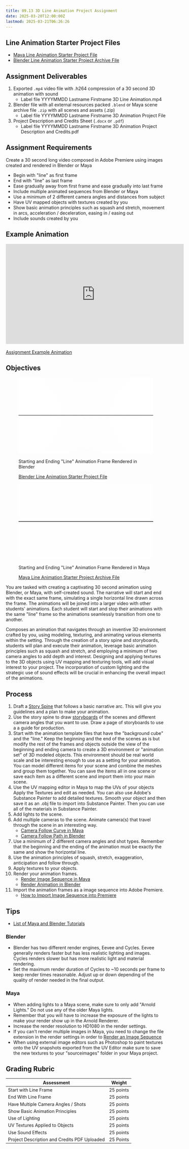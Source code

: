 ```yaml
---
title: 09.13 3D Line Animation Project Assignment
date: 2025-03-20T12:00:00Z
lastmod: 2025-03-21T06:26:26
---
```


## Line Animation Starter Project Files

- [Maya Line Animation Starter Project File](./2025-Line-Animation-Maya.zip)
- [Blender Line Animation Starter Project Archive File](./2025-Line-Animation-Blender.blend)

## Assignment Deliverables

1. Exported `.mp4` video file with .h264 compression of a 30 second 3D animation with sound
   - Label file YYYYMMDD Lastname Firstname 3D Line Animation.mp4
2. Blender file with all external resources packed `.blend` or Maya scene archive file `.zip` with all scenes and assets (.zip)
   - Label file YYYYMMDD Lastname Firstname 3D Animation Project File
3. Project Description and Credits Sheet (`.docx` or `.pdf`)
   - Label file YYYYMMDD Lastname Firstname 3D Animation Project Description and Credits.pdf

## Assignment Requirements

Create a 30 second long video composed in Adobe Premiere using images created and rendered in Blender or Maya

- Begin with "line" as first frame
- End with "line" as last frame
- Ease gradually away from first frame and ease gradually into last frame
- Include multiple animated sequences from Blender or Maya
- Use a minimum of 2 different camera angles and distances from subject
- Have UV mapped objects with textures created by you
- Show basic animation principles such as squash and stretch, movement in arcs, acceleration / deceleration, easing in / easing out
- Include sounds created by you

## Example Animation

<div class="iframe-16-9-container">
<iframe class="youTubeIframe" width="560" height="315" src="https://www.youtube.com/embed/jhpDobTmsHc?rel=0" title="YouTube video player" frameborder="0" allow="accelerometer; autoplay; clipboard-write; encrypted-media; gyroscope; picture-in-picture; web-share" referrerpolicy="strict-origin-when-cross-origin" allowfullscreen></iframe>
</div>

[Assignment Example Animation](https://youtu.be/jhpDobTmsHc)

## Objectives

<div class="two-column-grid">

<figure>

[![Blender Line Animation Frame](./2025-blender-line-animation-frame.jpg)](./2025-blender-line-animation-frame.jpg)

<figcaption>

Starting and Ending "Line" Animation Frame Rendered in Blender

[Blender Line Animation Starter Project File](./2025-Line-Animation-Blender.blend)

</figcaption>
</figure>

<figure>

[![Maya Line Animation Frame](./2025-maya-line-animation-frame.jpg)](./2025-maya-line-animation-frame.jpg)

<figcaption>

Starting and Ending "Line" Animation Frame Rendered in Maya

[Maya Line Animation Starter Project Archive File](./2025-Line-Animation-Maya.zip)

</figcaption>
</figure>

</div>

You are tasked with creating a captivating 30 second animation using Blender, or Maya, with self-created sound. The narrative will start and end with the exact same frame, simulating a single horizontal line drawn across the frame. The animations will be joined into a larger video with other students' animations. Each student will start and stop their animations with the same "line" frame so the animations seamlessly transition from one to another.

Composes an animation that navigates through an inventive 3D environment crafted by you, using modeling, texturing, and animating various elements within the setting. Through the creation of a story spine and storyboards, students will plan and execute their animation, leverage basic animation principles such as squash and stretch, and employing a minimum of two camera angles to add depth and interest. Designing and applying textures to the 3D objects using UV mapping and texturing tools, will add visual interest to your project. The incorporation of custom lighting and the strategic use of sound effects will be crucial in enhancing the overall impact of the animations.

## Process

1. Draft a [Story Spine](./09-05-story-spines.md) that follows a basic narrative arc. This will give you guidelines and a plan to make your animation.
2. Use the story spine to draw [storyboards](./09-06-storyboards.md) of the scenes and different camera angles that you want to use. Draw a page of storyboards to use a a guide for production.
3. Start with the animation template files that have the "background cube" and the "line." Keep the beginning and the end of the scenes as is but modify the rest of the frames and objects outside the view of the beginning and ending camera to create a 3D environment or "animation set" of 3D modeled objects. This environment should be real world scale and be interesting enough to use as a setting for your animation. You can model different items for your scene and combine the meshes and group them together. You can save the items all in one scene or save each item as a different scene and import them into your main scene.
4. Use the UV mapping editor in Maya to map the UVs of your objects Apply the Textures and edit as needed. You can also use Adobe's Substance Painter to add detailed textures. Smooth your object and then save it as an .obj file to import into Substance Painter. Then you can use all of the materials in Substance Painter.
5. Add lights to the scene.
6. Add multiple cameras to the scene. Animate camera(s) that travel through the scene in an interesting way.
   - [Camera Follow Curve in Maya](https://youtu.be/FYtc27jxIXg)
   - [Camera Follow Path in Blender](https://youtu.be/5EQdQdtg-ao)
7. Use a minimum of 2 different camera angles and shot types. Remember that the beginning and the ending of the animation must be exactly the same and show the horizontal line.
8. Use the animation principles of squash, stretch, exaggeration, anticipation and follow through.
9. Apply textures to your objects.
10. Render your animation frames.
    - [Render Image Sequence in Maya](https://youtu.be/vxvIUBeTkL0)
    - [Render Animation in Blender](https://youtu.be/KUF6M9pmjak)
11. Import the animation frames as a image sequence into Adobe Premiere.
    - [How to Import Image Sequence into Premiere](https://youtu.be/X7w0xOprNDk)

## Tips

- [List of Maya and Blender Tutorials](../../../../3d-modeling/blender-vs-maya.md)

### Blender

- Blender has two different render engines, Eevee and Cycles. Eevee generally renders faster but has less realistic lighting and images. Cycles renders slower but has more realistic light and material rendering.
- Set the maximum render duration of Cycles to ~10 seconds per frame to keep render times reasonable. Adjust up or down depending of the quality of render needed in the final output.

### Maya

- When adding lights to a Maya scene, make sure to only add "Arnold Lights." Do not use any of the older Maya lights.
- Remember that you will have to increase the exposure of the lights to make your render show up in the Arnold Renderer.
- Increase the render resolution to HD1080 in the render settings.
- If you can't render multiple images in Maya, you need to change the file extension in the render settings in order to [Render an Image Sequence](https://youtu.be/vxvIUBeTkL0)
- When using external image editors such as Photoshop to paint textures onto the UV snapshots exported from the UV Editor make sure to save the new textures to your "sourceimages" folder in your Maya project.

## Grading Rubric

<div class="responsive-table-markdown">

| Assessment                                   | Weight    |
| -------------------------------------------- | --------- |
| Start with Line Frame                        | 25 points |
| End With Line Frame                          | 25 points |
| Have Multiple Camera Angles / Shots          | 25 points |
| Show Basic Animation Principles              | 25 points |
| Use of Lighting                              | 25 points |
| UV Textures Applied to Objects               | 25 points |
| Use Sound Effects                            | 25 points |
| Project Description and Credits PDF Uploaded | 25 Points |

</div>

